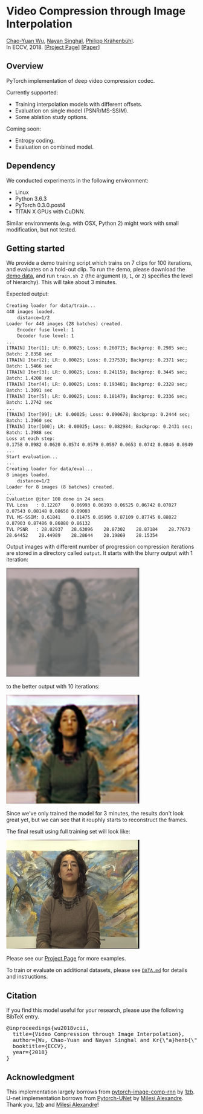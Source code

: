 # Video Compression through Image Interpolation
[Chao-Yuan Wu](https://www.cs.utexas.edu/~cywu/), 
[Nayan Singhal](http://www.cs.utexas.edu/~nayans/),
[Philipp Kr&auml;henb&uuml;hl](http://www.philkr.net/).  
In ECCV, 2018. 
[[Project Page](https://chaoyuaw.github.io/vcii/)]
[[Paper](https://arxiv.org/abs/1804.06919)]

## Overview
PyTorch implementation of deep video compression codec. 

Currently supported:
- Training interpolation models with different offsets.
- Evaluation on single model (PSNR/MS-SSIM).
- Some ablation study options.

Coming soon:
- Entropy coding.
- Evaluation on combined model.

## Dependency
We conducted experiments in the following environment:
 - Linux
 - Python 3.6.3
 - PyTorch 0.3.0.post4
 - TITAN X GPUs with CuDNN.

Similar environments (e.g. with OSX, Python 2) might work with small modification, but not tested.

## Getting started
We provide a demo training script which trains on 7 clips for 100 iterations, and evaluates on a hold-out clip.
To run the demo, please download the [demo data](https://drive.google.com/file/d/1ddmjU48TehTk28903cg2mSoLBgkeAcwY/view?usp=sharing),
and run `train.sh 2` (the argument (`0`, `1`, or `2`) specifies the level
of hierarchy).
This will take about 3 minutes.

Expected output:
```
Creating loader for data/train...
448 images loaded.
	distance=1/2
Loader for 448 images (28 batches) created.
	Encoder fuse level: 1
	Decoder fuse level: 1
...
[TRAIN] Iter[1]; LR: 0.00025; Loss: 0.260715; Backprop: 0.2985 sec; Batch: 2.8358 sec
[TRAIN] Iter[2]; LR: 0.00025; Loss: 0.237539; Backprop: 0.2371 sec; Batch: 1.5466 sec
[TRAIN] Iter[3]; LR: 0.00025; Loss: 0.241159; Backprop: 0.3445 sec; Batch: 1.4208 sec
[TRAIN] Iter[4]; LR: 0.00025; Loss: 0.193481; Backprop: 0.2328 sec; Batch: 1.3091 sec
[TRAIN] Iter[5]; LR: 0.00025; Loss: 0.181479; Backprop: 0.2336 sec; Batch: 1.2742 sec
...
[TRAIN] Iter[99]; LR: 0.00025; Loss: 0.090678; Backprop: 0.2444 sec; Batch: 1.3960 sec
[TRAIN] Iter[100]; LR: 0.00025; Loss: 0.082984; Backprop: 0.2431 sec; Batch: 1.3988 sec
Loss at each step:
0.1758 0.0982 0.0620 0.0574 0.0579 0.0597 0.0653 0.0742 0.0846 0.0949
...
Start evaluation...
...
Creating loader for data/eval...
8 images loaded.
	distance=1/2
Loader for 8 images (8 batches) created.
...
Evaluation @iter 100 done in 24 secs
TVL Loss   : 0.12207	0.06993	0.06193	0.06525	0.06742	0.07027	0.07543	0.08148	0.08650	0.09003
TVL MS-SSIM: 0.61841	0.81475	0.85905	0.87109	0.87745	0.88022	0.87903	0.87486	0.86880	0.86132
TVL PSNR   : 28.02937	28.63096	28.87302	28.87184	28.77673	28.64452	28.44989	28.28644	28.19869	28.15354
```

Output images with different number of 
progression compression iterations
are stored in a directory called `output`.
It starts with the blurry output with 1 iteration:

![silent_cif_0002.png_iter01.png](demo/silent_cif_0002.png_iter01.png)

to the better output with 10 iterations:

![silent_cif_0002.png_iter10.png](demo/silent_cif_0002.png_iter10.png)

Since we've only trained the model for 3 minutes,
the results don't look great yet, but we can see that
it rouphly starts to reconstruct the frames.

The final result using full training set will look like:

![vtl_silent_0.289.png](demo/vtl_silent_0.289.png)


Please see our [Project Page](https://chaoyuaw.github.io/vcii/)
for more examples.

To train or evaluate on additional datasets,
please see [`DATA.md`](DATA.md) for details and instructions.

## Citation
If you find this model useful for your research, please use the following BibTeX entry.
<pre>
@inproceedings{wu2018vcii,
  title={Video Compression through Image Interpolation},
  author={Wu, Chao-Yuan and Nayan Singhal and Kr{\"a}henb{\"u}hl, Philipp},
  booktitle={ECCV},
  year={2018}
}
</pre>

## Acknowledgment
This implementation largely borrows from [pytorch-image-comp-rnn](https://github.com/1zb/pytorch-image-comp-rnn/) by [1zb](https://github.com/izb). U-net implementation borrows from [Pytorch-UNet](https://github.com/milesial/Pytorch-UNet/tree/master/unet) by [Milesi Alexandre](https://github.com/milesial).
Thank you, [1zb](https://github.com/izb) and [Milesi Alexandre](https://github.com/milesial)!
